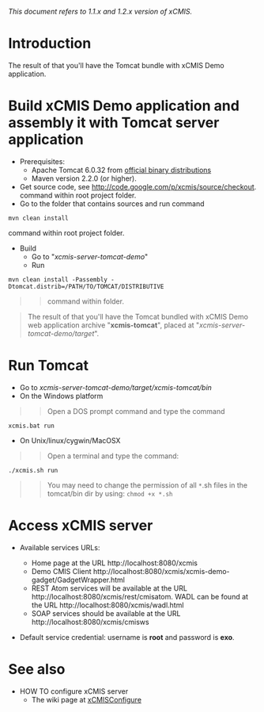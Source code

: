 _This document refers to 1.1.x and 1.2.x version of xCMIS._


# Introduction #

The result of that you'll have the Tomcat bundle with xCMIS Demo application.

# Build xCMIS Demo application and assembly it with Tomcat server application #

  * Prerequisites:
    * Apache Tomcat 6.0.32 from [official binary distributions](http://tomcat.apache.org/download-60.cgi#6.0.32)
    * Maven version 2.2.0 (or higher).
  * Get source code, see http://code.google.com/p/xcmis/source/checkout.
command within root project folder.
  * Go to the folder that contains sources and run command
```
mvn clean install
```
command within root project folder.
  * Build
    * Go to "_xcmis-server-tomcat-demo_"
    * Run
```
mvn clean install -Passembly -Dtomcat.distrib=/PATH/TO/TOMCAT/DISTRIBUTIVE
```
> > command within  folder.


> The result of that you'll have the Tomcat bundled with xCMIS Demo web application archive "**xcmis-tomcat**", placed at "_xcmis-server-tomcat-demo/target_".


# Run Tomcat #
  * Go to _xcmis-server-tomcat-demo/target/xcmis-tomcat/bin_
  * On the Windows platform
> > Open a DOS prompt command and type the command
```
xcmis.bat run
```

  * On Unix/linux/cygwin/MacOSX
> > Open a terminal and type the command:
```
./xcmis.sh run
```
> > You may need to change the permission of all `*`.sh files in the tomcat/bin dir by using: `chmod +x *.sh`

# Access xCMIS server #
  * Available services URLs:
    * Home page at the URL http://localhost:8080/xcmis
    * Demo CMIS Client http://localhost:8080/xcmis/xcmis-demo-gadget/GadgetWrapper.html
    * REST Atom services will be available at the URL http://localhost:8080/xcmis/rest/cmisatom. WADL can be found at the URL http://localhost:8080/xcmis/wadl.html
    * SOAP services should be available at the URL http://localhost:8080/xcmis/cmisws

  * Default service credential: username is **root** and password is **exo**.

# See also #

  * HOW TO configure xCMIS server
    * The wiki page at [xCMISConfigure](xCMISConfigure.md)